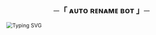 <h2 align="center">
  ─「 ᴀᴜᴛᴏ ʀᴇɴᴀᴍᴇ ʙᴏᴛ 」─
</h2>


![Typing SVG](https://readme-typing-svg.herokuapp.com/?lines=AUTO+RENAMING+!;CREATED+BY+SHADOW!;A+ADVANCE+AUTO+RENAME+BOT!)
</p>
